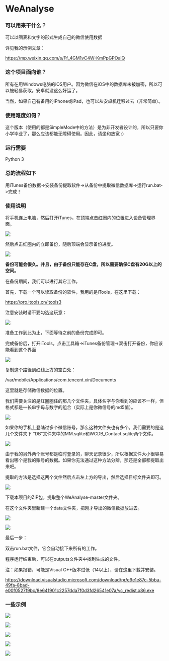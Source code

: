 WeAnalyse
================================

### 可以用来干什么？

可以以图表和文字的形式生成自己的微信使用数据

详见我的示例文章：

https://mp.weixin.qq.com/s/Ff_4GM1vC4W-KmPpGPOalQ

### 这个项目面向谁？

所有在用Windows电脑的iOS用户。因为微信在iOS中的数据库未被加密，所以可以被轻易获取。安卓就没这么好运了。

当然，如果自己有备用的iPhone或iPad，也可以从安卓机迁移过去（非常简单）。

### 使用难度如何？

这个版本（使用的都是SimpleMode中的方法）是为非开发者设计的，所以只要你小学毕业了，那么应该都能无障碍使用。因此，请坐和放宽 :)

### 运行需要

Python 3

### 总的流程如下

用iTunes备份数据->安装备份提取软件->从备份中提取微信数据库->运行run.bat->完成！

### 使用说明

将手机连上电脑，然后打开iTunes，在顶端点击红圈内的位置进入设备管理界面。

![](https://raw.githubusercontent.com/ContrapunctusXIV/WeAnalyse/master/images/1.png)

然后点击红圈内的立即备份，随后顶端会显示备份进度。

![](https://raw.githubusercontent.com/ContrapunctusXIV/WeAnalyse/master/images/2.png)

**备份可能会很久。并且，由于备份只能存在C盘，所以需要确保C盘有20G以上的空间。**

 

在备份期间，我们可以进行其它工作。

首先，下载一个可以读取备份的软件，我用的是iTools，在这里下载：

https://pro.itools.cn/itools3

注意安装时请不要勾选这玩意：

![](https://raw.githubusercontent.com/ContrapunctusXIV/WeAnalyse/master/images/3.png)

准备工作到此为止，下面等待之前的备份完成即可。

 

完成备份后，打开iTools，点击工具箱->iTunes备份管理->双击打开备份，你应该能看到这个界面

![](https://raw.githubusercontent.com/ContrapunctusXIV/WeAnalyse/master/images/4.png)

复制这个路径到红线上方的空白处：

/var/mobile/Applications/com.tencent.xin/Documents

这里就是存储微信数据的位置。

我们需要关注的是红圈圈住的那几个文件夹，具体名字与你看到的应该不一样，但格式都是一长串字母与数字的组合（实际上是你微信号的md5值）。

![](https://raw.githubusercontent.com/ContrapunctusXIV/WeAnalyse/master/images/5.png)

如果你的手机上登陆过多个微信账号，那么这种文件夹也有多个。我们需要的是这几个文件夹下 “DB”文件夹中的MM.sqlite和WCDB_Contact.sqlite两个文件。

![](https://raw.githubusercontent.com/ContrapunctusXIV/WeAnalyse/master/images/6.png)

由于我的另外两个账号都是临时登录的，聊天记录很少，所以根据文件大小很容易看出哪个是我的账号的数据。如果你无法通过这种方法分辨，那还是全部都提取出来吧。

 

提取的方法是选择这两个文件然后点击左上方的导出，然后选择目标文件夹即可。

![](https://raw.githubusercontent.com/ContrapunctusXIV/WeAnalyse/master/images/7.png)

下载本项目的ZIP包，提取整个WeAnalyse-master文件夹。

在这个文件夹里新建一个data文件夹，把刚才导出的微信数据放进去。

![](https://raw.githubusercontent.com/ContrapunctusXIV/WeAnalyse/master/images/8.png)

![](https://raw.githubusercontent.com/ContrapunctusXIV/WeAnalyse/master/images/9.png)

最后一步：

双击run.bat文件，它会自动接下来所有的工作。

程序运行结束后，可以在outputs文件夹中找到生成的文件。

 

注：如果报错，可能是Visual C++版本过低（14以上），请在这里下载并安装。

<https://download.visualstudio.microsoft.com/download/pr/e9e1e87c-5bba-49fa-8bad-e00f0527f9bc/8e641901c2257dda7f0d3fd26541e07a/vc_redist.x86.exe>

### 一些示例

 ![](https://raw.githubusercontent.com/ContrapunctusXIV/WeAnalyse/master/images/10.jpg)

![](https://raw.githubusercontent.com/ContrapunctusXIV/WeAnalyse/master/images/11.jpg)

![](https://raw.githubusercontent.com/ContrapunctusXIV/WeAnalyse/master/images/12.jpg)

![](https://raw.githubusercontent.com/ContrapunctusXIV/WeAnalyse/master/images/13.jpg)

![](https://raw.githubusercontent.com/ContrapunctusXIV/WeAnalyse/master/images/14.png)
